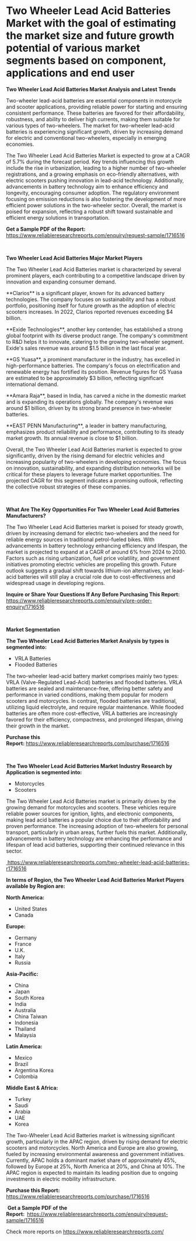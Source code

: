 <p><h1>Two Wheeler Lead Acid Batteries Market with the goal of estimating the market size and future growth potential of various market segments based on component, applications and end user</h1></p><p><strong>Two Wheeler Lead Acid Batteries Market Analysis and Latest Trends</strong></p>
<p><p>Two-wheeler lead-acid batteries are essential components in motorcycle and scooter applications, providing reliable power for starting and ensuring consistent performance. These batteries are favored for their affordability, robustness, and ability to deliver high currents, making them suitable for various types of two-wheelers. The market for two-wheeler lead-acid batteries is experiencing significant growth, driven by increasing demand for electric and conventional two-wheelers, especially in emerging economies.</p><p>The Two Wheeler Lead Acid Batteries Market is expected to grow at a CAGR of 5.7% during the forecast period. Key trends influencing this growth include the rise in urbanization, leading to a higher number of two-wheeler registrations, and a growing emphasis on eco-friendly alternatives, with electric scooters pushing innovation in lead-acid technology. Additionally, advancements in battery technology aim to enhance efficiency and longevity, encouraging consumer adoption. The regulatory environment focusing on emission reductions is also fostering the development of more efficient power solutions in the two-wheeler sector. Overall, the market is poised for expansion, reflecting a robust shift toward sustainable and efficient energy solutions in transportation.</p></p>
<p><strong>Get a Sample PDF of the Report:&nbsp;</strong> <a href="https://www.reliableresearchreports.com/enquiry/request-sample/1716516?utm_campaign=2098&utm_medium=2&utm_source=Github&utm_content=ia&utm_term=28032025&utm_id=two-wheeler-lead-acid-batteries">https://www.reliableresearchreports.com/enquiry/request-sample/1716516</a></p>
<p>&nbsp;</p>
<p><strong>Two Wheeler Lead Acid Batteries Major Market Players</strong></p>
<p><p>The Two Wheeler Lead Acid Batteries market is characterized by several prominent players, each contributing to a competitive landscape driven by innovation and expanding consumer demand.</p><p>**Clarios** is a significant player, known for its advanced battery technologies. The company focuses on sustainability and has a robust portfolio, positioning itself for future growth as the adoption of electric scooters increases. In 2022, Clarios reported revenues exceeding $4 billion.</p><p>**Exide Technologies**, another key contender, has established a strong global footprint with its diverse product range. The company's commitment to R&D helps it to innovate, catering to the growing two-wheeler segment. Exide's sales revenue was around $1.5 billion in the last fiscal year.</p><p>**GS Yuasa**, a prominent manufacturer in the industry, has excelled in high-performance batteries. The company's focus on electrification and renewable energy has fortified its position. Revenue figures for GS Yuasa are estimated to be approximately $3 billion, reflecting significant international demand.</p><p>**Amara Raja**, based in India, has carved a niche in the domestic market and is expanding its operations globally. The company's revenue was around $1 billion, driven by its strong brand presence in two-wheeler batteries. </p><p>**EAST PENN Manufacturing**, a leader in battery manufacturing, emphasizes product reliability and performance, contributing to its steady market growth. Its annual revenue is close to $1 billion.</p><p>Overall, the Two Wheeler Lead Acid Batteries market is expected to grow significantly, driven by the rising demand for electric vehicles and increasing popularity of two-wheelers in developing economies. The focus on innovation, sustainability, and expanding distribution networks will be critical for these players to leverage future market opportunities. The projected CAGR for this segment indicates a promising outlook, reflecting the collective robust strategies of these companies.</p></p>
<p>&nbsp;</p>
<p><strong>What Are The Key Opportunities For Two Wheeler Lead Acid Batteries Manufacturers?</strong></p>
<p><p>The Two Wheeler Lead Acid Batteries market is poised for steady growth, driven by increasing demand for electric two-wheelers and the need for reliable energy sources in traditional petrol-fueled bikes. With advancements in battery technology enhancing efficiency and lifespan, the market is projected to expand at a CAGR of around 6% from 2024 to 2030. Factors such as rising urbanization, fuel price volatility, and government initiatives promoting electric vehicles are propelling this growth. Future outlook suggests a gradual shift towards lithium-ion alternatives, yet lead-acid batteries will still play a crucial role due to cost-effectiveness and widespread usage in developing regions.</p></p>
<p><strong>Inquire or Share Your Questions If Any Before Purchasing This Report:</strong> <a href="https://www.reliableresearchreports.com/enquiry/pre-order-enquiry/1716516?utm_campaign=2098&utm_medium=2&utm_source=Github&utm_content=ia&utm_term=28032025&utm_id=two-wheeler-lead-acid-batteries">https://www.reliableresearchreports.com/enquiry/pre-order-enquiry/1716516</a></p>
<p>&nbsp;</p>
<p><strong>Market Segmentation</strong></p>
<p><strong>The Two Wheeler Lead Acid Batteries Market Analysis by types is segmented into:</strong></p>
<p><ul><li>VRLA Batteries</li><li>Flooded Batteries</li></ul></p>
<p><p>The two-wheeler lead-acid battery market comprises mainly two types: VRLA (Valve-Regulated Lead-Acid) batteries and flooded batteries. VRLA batteries are sealed and maintenance-free, offering better safety and performance in varied conditions, making them popular for modern scooters and motorcycles. In contrast, flooded batteries are traditional, utilizing liquid electrolyte, and require regular maintenance. While flooded batteries are often more cost-effective, VRLA batteries are increasingly favored for their efficiency, compactness, and prolonged lifespan, driving their growth in the market.</p></p>
<p><strong>Purchase this Report:&nbsp;</strong><a href="https://www.reliableresearchreports.com/purchase/1716516?utm_campaign=2098&utm_medium=2&utm_source=Github&utm_content=ia&utm_term=28032025&utm_id=two-wheeler-lead-acid-batteries">https://www.reliableresearchreports.com/purchase/1716516</a></p>
<p>&nbsp;</p>
<p><strong>The Two Wheeler Lead Acid Batteries Market Industry Research by Application is segmented into:</strong></p>
<p><ul><li>Motorcycles</li><li>Scooters</li></ul></p>
<p><p>The Two Wheeler Lead Acid Batteries market is primarily driven by the growing demand for motorcycles and scooters. These vehicles require reliable power sources for ignition, lights, and electronic components, making lead acid batteries a popular choice due to their affordability and proven performance. The increasing adoption of two-wheelers for personal transport, particularly in urban areas, further fuels this market. Additionally, advancements in battery technology are enhancing the performance and lifespan of lead acid batteries, supporting their continued relevance in this sector.</p></p>
<p><a href="https://www.reliableresearchreports.com/two-wheeler-lead-acid-batteries-r1716516?utm_campaign=2098&utm_medium=2&utm_source=Github&utm_content=ia&utm_term=28032025&utm_id=two-wheeler-lead-acid-batteries">&nbsp;https://www.reliableresearchreports.com/two-wheeler-lead-acid-batteries-r1716516</a></p>
<p><strong>In terms of Region, the Two Wheeler Lead Acid Batteries Market Players available by Region are:</strong></p>
<p>
    <p> <strong> North America: </strong>
        <ul>
            <li>United States</li>
            <li>Canada</li>
        </ul>
        </p> 
    <p> <strong> Europe: </strong>
        <ul>
            <li>Germany</li>
            <li>France</li>
            <li>U.K.</li>
            <li>Italy</li>
            <li>Russia</li>
        </ul>
        </p> 
    <p> <strong> Asia-Pacific: </strong>
        <ul>
            <li>China</li>
            <li>Japan</li>
            <li>South Korea</li>
            <li>India</li>
            <li>Australia</li>
            <li>China Taiwan</li>
            <li>Indonesia</li>
            <li>Thailand</li>
            <li>Malaysia</li>
        </ul>
        </p> 
    <p> <strong> Latin America: </strong>
        <ul>
            <li>Mexico</li>
            <li>Brazil</li>
            <li>Argentina Korea</li>
            <li>Colombia</li>
        </ul>
        </p> 
    <p> <strong> Middle East & Africa: </strong>
        <ul>
            <li>Turkey</li>
            <li>Saudi</li>
            <li>Arabia</li>
            <li>UAE</li>
            <li>Korea</li>
        </ul>
    </p>
    </p>
<p><p>The Two-Wheeler Lead Acid Batteries market is witnessing significant growth, particularly in the APAC region, driven by rising demand for electric scooters and motorcycles. North America and Europe are also growing, fueled by increasing environmental awareness and government initiatives. Currently, APAC holds a dominant market share of approximately 45%, followed by Europe at 25%, North America at 20%, and China at 10%. The APAC region is expected to maintain its leading position due to ongoing investments in electric mobility infrastructure.</p></p>
<p><strong>Purchase this Report: </strong><a href="https://www.reliableresearchreports.com/purchase/1716516?utm_campaign=2098&utm_medium=2&utm_source=Github&utm_content=ia&utm_term=28032025&utm_id=two-wheeler-lead-acid-batteries">https://www.reliableresearchreports.com/purchase/1716516</a></p>
<p>&nbsp;<strong>Get a Sample PDF of the Report:&nbsp;&nbsp;</strong><a href="https://www.reliableresearchreports.com/enquiry/request-sample/1716516?utm_campaign=2098&utm_medium=2&utm_source=Github&utm_content=ia&utm_term=28032025&utm_id=two-wheeler-lead-acid-batteries">https://www.reliableresearchreports.com/enquiry/request-sample/1716516</a></p>
<p><strong></strong></p>
<p>Check more reports on <a href="https://www.reliableresearchreports.com/?utm_campaign=2098&utm_medium=2&utm_source=Github&utm_content=ia&utm_term=28032025&utm_id=two-wheeler-lead-acid-batteries">https://www.reliableresearchreports.com/</a></p>